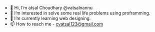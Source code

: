 - 👋 Hi, I’m atsal Choudhary @vatsalnannu
- 👀 I’m interested in solve some real life problems using proframming.
- 🌱 I’m currently learning web designing.
- 📫 How to reach me - cvatsal123@gmail.com

<!---
vatsalnannu/vatsalnannu is a ✨ special ✨ repository because its `README.md` (this file) appears on your GitHub profile.
You can click the Preview link to take a look at your changes.
--->
